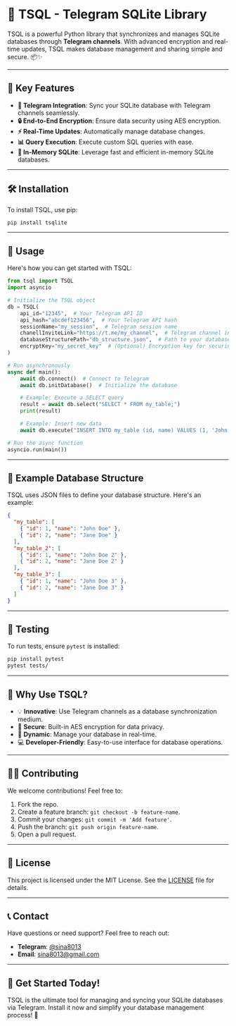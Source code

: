 # 🚀 TSQL - Telegram SQLite Library

TSQL is a powerful Python library that synchronizes and manages SQLite databases through **Telegram channels**. With advanced encryption and real-time updates, TSQL makes database management and sharing simple and secure. 📦✨

---

## 🔑 Key Features

- **🔗 Telegram Integration**: Sync your SQLite database with Telegram channels seamlessly.
- **🔒 End-to-End Encryption**: Ensure data security using AES encryption.
- **⚡ Real-Time Updates**: Automatically manage database changes.
- **📊 Query Execution**: Execute custom SQL queries with ease.
- **📂 In-Memory SQLite**: Leverage fast and efficient in-memory SQLite databases.

---

## 🛠️ Installation

To install TSQL, use pip:

```bash
pip install tsqlite
```

---

## 📖 Usage

Here's how you can get started with TSQL:

```python
from tsql import TSQL
import asyncio

# Initialize the TSQL object
db = TSQL(
    api_id="12345",  # Your Telegram API ID
    api_hash="abcdef123456",  # Your Telegram API hash
    sessionName="my_session",  # Telegram session name
    chanellInviteLink="https://t.me/my_channel",  # Telegram channel invite link
    databaseStructurePath="db_structure.json",  # Path to your database structure file
    encryptKey="my_secret_key"  # (Optional) Encryption key for securing data
)

# Run asynchronously
async def main():
    await db.connect()  # Connect to Telegram
    await db.initDatabase()  # Initialize the database

    # Example: Execute a SELECT query
    result = await db.select("SELECT * FROM my_table;")
    print(result)

    # Example: Insert new data
    await db.execute("INSERT INTO my_table (id, name) VALUES (1, 'John Doe');")

# Run the async function
asyncio.run(main())
```

---

## 📂 Example Database Structure

TSQL uses JSON files to define your database structure. Here's an example:

```json
{
  "my_table": [
    { "id": 1, "name": "John Doe" },
    { "id": 2, "name": "Jane Doe" }
  ],
  "my_table_2": [
    { "id": 1, "name": "John Doe 2" },
    { "id": 2, "name": "Jane Doe 2" }
  ],
  "my_table_3": [
    { "id": 1, "name": "John Doe 3" },
    { "id": 2, "name": "Jane Doe 3" }
  ]
}
```

---

## 🧪 Testing

To run tests, ensure `pytest` is installed:

```bash
pip install pytest
pytest tests/
```

---

## 🌟 Why Use TSQL?

- 💡 **Innovative**: Use Telegram channels as a database synchronization medium.
- 🔐 **Secure**: Built-in AES encryption for data privacy.
- 🔄 **Dynamic**: Manage your database in real-time.
- 💻 **Developer-Friendly**: Easy-to-use interface for database operations.

---

## 👩‍💻 Contributing

We welcome contributions! Feel free to:

1. Fork the repo.
2. Create a feature branch: `git checkout -b feature-name`.
3. Commit your changes: `git commit -m 'Add feature'`.
4. Push the branch: `git push origin feature-name`.
5. Open a pull request.

---

## 📜 License

This project is licensed under the MIT License. See the [LICENSE](LICENSE) file for details.

---

## 📞 Contact

Have questions or need support? Feel free to reach out:

- **Telegram**: [@sina8013](https://t.me/sina8013)
- **Email**: sina8013@gmail.com

---

## 🚀 Get Started Today!

TSQL is the ultimate tool for managing and syncing your SQLite databases via Telegram. Install it now and simplify your database management process! 🎉
